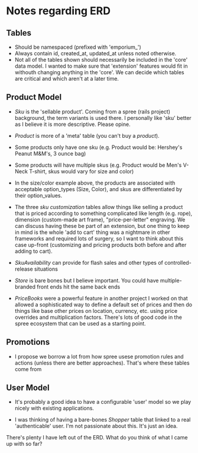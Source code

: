Notes regarding ERD
==========================

Tables
-------

* Should be namespaced (prefixed with 'emporium_')
* Always contain id, created_at, updated_at unless noted otherwise.
* Not all of the tables shown should necessarily be included in the 'core' data model.  I wanted to make sure that 'extension' features would fit in withouth changing anything in the 'core'.  We can decide which tables are critical and which aren't at a later time.

Product Model
-------------

* *Sku* is the 'sellable product'.  Coming from a spree (rails project) background, the term variants is used there.  I personally like 'sku' better as I believe it is more descriptive.  Please opine.

* *Product* is more of a 'meta' table (you can't buy a *product*).

* Some products only have one sku (e.g. Product would be: Hershey's Peanut M&M's, 3 ounce bag)

* Some products will have multiple skus (e.g. Product would be Men's V-Neck T-shirt, skus would vary for size and color)

* In the size/color example above, the products are associated with acceptable option_types (Size, Color), and skus are differentiated by their option_values.

* The three *sku customization* tables allow things like selling a product that is priced according to something complicated like length (e.g. rope), dimension (custom-made art frame), "price-per-letter" engraving.  We can discuss having these be part of an extension, but one thing to keep in mind is the whole 'add to cart' thing was a nightmare in other frameworks and required lots of surgery, so I want to think about this case up-front (customizing and pricing products both before and after adding to cart).

* *SkuAvailability* can provide for flash sales and other types of controlled-release situations

* *Store* is bare bones but I believe important.  You could have multiple-branded front ends hit the same back ends

* *PriceBooks* were a powerful feature in another project I worked on that allowed a sophisticated way to define a default set of prices and then do things like base other prices on location, currency, etc. using price overrides and multiplication factors.  There's lots of good code in the spree ecosystem that can be used as a starting point.

Promotions
-----------

* I propose we borrow a lot from how spree usese promotion rules and actions (unless there are better approaches).  That's where these tables come from

User Model
---------

* It's probably a good idea to have a configurable 'user' model so we play nicely with existing applications.

* I was thinking of having a bare-bones *Shopper* table that linked to a real 'authenticable' user.  I'm not passionate about this. It's just an idea.

There's plenty I have left out of the ERD.  What do you think of what I came up with so far?

